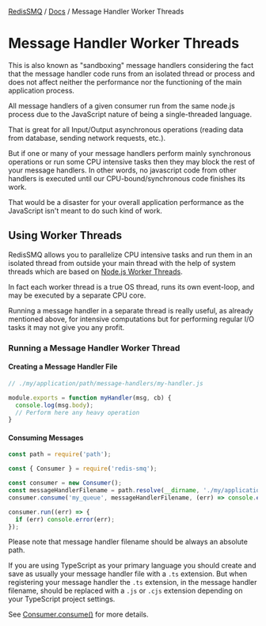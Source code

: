 [RedisSMQ](../README.md) / [Docs](README.md) / Message Handler Worker Threads

# Message Handler Worker Threads

This is also known as "sandboxing" message handlers considering the fact that the message handler code runs from an isolated thread or process and does not affect neither the performance nor the functioning of the main application process.

All message handlers of a given consumer run from the same node.js process due to the JavaScript nature of being a single-threaded language.

That is great for all Input/Output asynchronous operations (reading data from database, sending network requests, etc.).

But if one or many of your message handlers perform mainly synchronous operations or run some CPU intensive tasks then they may block the rest of your message handlers. In other words, no javascript code from other handlers is executed until our CPU-bound/synchronous code finishes its work.

That would be a disaster for your overall application performance as the JavaScript isn't meant to do such kind of work.

## Using Worker Threads

RedisSMQ allows you to parallelize CPU intensive tasks and run them in an isolated thread from outside your main thread with the help of system threads which are based on [Node.js Worker Threads](https://nodejs.org/api/worker_threads.html).

In fact each worker thread is a true OS thread, runs its own event-loop, and may be executed by a separate CPU core.

Running a message handler in a separate thread is really useful, as already mentioned above, for intensive computations but for performing regular I/O tasks it may not give you any profit.

### Running a Message Handler Worker Thread

#### Creating a Message Handler File

```typescript
// ./my/application/path/message-handlers/my-handler.js

module.exports = function myHandler(msg, cb) {
  console.log(msg.body);
  // Perform here any heavy operation
}
```

#### Consuming Messages

```typescript
const path = require('path');

const { Consumer } = require('redis-smq');

const consumer = new Consumer();
const messageHandlerFilename = path.resolve(__dirname, './my/application/path/message-handlers/my-handler.js')
consumer.consume('my_queue', messageHandlerFilename, (err) => console.error(err));

consumer.run((err) => {
  if (err) console.error(err);
});
```

Please note that message handler filename should be always an absolute path.

If you are using TypeScript as your primary language you should create and save as usually your message handler file with a `.ts` extension. But when registering your message handler the `.ts` extension, in the message handler filename, should be replaced with a `.js` or `.cjs` extension depending on your TypeScript project settings.

See [Consumer.consume()](api/classes/Consumer.md#consume) for more details.
